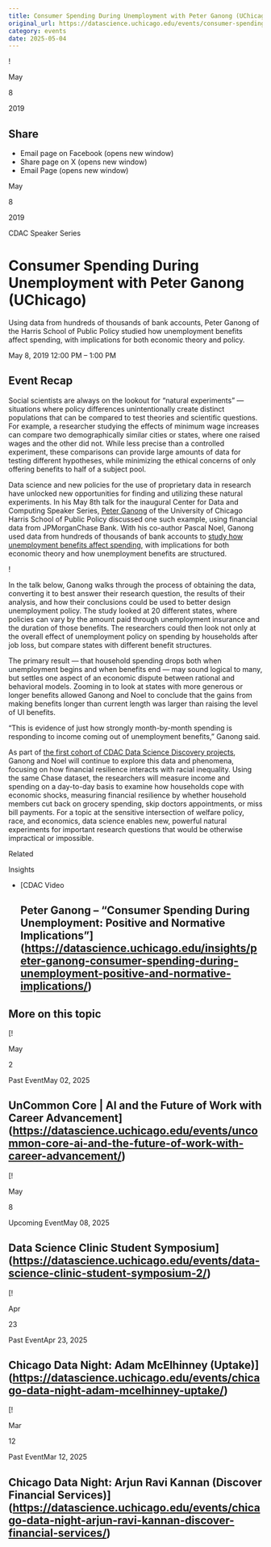 ```yaml
---
title: Consumer Spending During Unemployment with Peter Ganong (UChicago) – DSI
original_url: https://datascience.uchicago.edu/events/consumer-spending-during-unemployment-with-peter-ganong-uchicago
category: events
date: 2025-05-04
---
```


!

May

8

2019

## Share

* Email page on Facebook (opens new window)
* Share page on X (opens new window)
* Email Page (opens new window)

<!-- Table-like structure detected -->

May

8

2019

CDAC Speaker Series

# Consumer Spending During Unemployment with Peter Ganong (UChicago)

Using data from hundreds of thousands of bank accounts, Peter Ganong of the Harris School of Public Policy studied how unemployment benefits affect spending, with implications for both economic theory and policy.

May 8, 2019 12:00 PM – 1:00 PM

## Event Recap

Social scientists are always on the lookout for “natural experiments” — situations where policy differences unintentionally create distinct populations that can be compared to test theories and scientific questions. For example, a researcher studying the effects of minimum wage increases can compare two demographically similar cities or states, where one raised wages and the other did not. While less precise than a controlled experiment, these comparisons can provide large amounts of data for testing different hypotheses, while minimizing the ethical concerns of only offering benefits to half of a subject pool.

Data science and new policies for the use of proprietary data in research have unlocked new opportunities for finding and utilizing these natural experiments. In his May 8th talk for the inaugural Center for Data and Computing Speaker Series, [Peter Ganong](https://harris.uchicago.edu/directory/peter-ganong) of the University of Chicago Harris School of Public Policy discussed one such example, using financial data from JPMorganChase Bank. With his co-author Pascal Noel, Ganong used data from hundreds of thousands of bank accounts to [study how unemployment benefits affect spending](https://cpb-us-w2.wpmucdn.com/voices.uchicago.edu/dist/1/801/files/2018/12/ganong_noel_ui-2mdz1nn.pdf), with implications for both economic theory and how unemployment benefits are structured.

!

In the talk below, Ganong walks through the process of obtaining the data, converting it to best answer their research question, the results of their analysis, and how their conclusions could be used to better design unemployment policy. The study looked at 20 different states, where policies can vary by the amount paid through unemployment insurance and the duration of those benefits. The researchers could then look not only at the overall effect of unemployment policy on spending by households after job loss, but compare states with different benefit structures.

The primary result — that household spending drops both when unemployment begins and when benefits end — may sound logical to many, but settles one aspect of an economic dispute between rational and behavioral models. Zooming in to look at states with more generous or longer benefits allowed Ganong and Noel to conclude that the gains from making benefits longer than current length was larger than raising the level of UI benefits.

“This is evidence of just how strongly month-by-month spending is responding to income coming out of unemployment benefits,” Ganong said.

As part of [the first cohort of CDAC Data Science Discovery projects](/2019/04/10/cdac-announces-inaugural-cohort-of-data-science-discovery-projects/), Ganong and Noel will continue to explore this data and phenomena, focusing on how financial resilience interacts with racial inequality. Using the same Chase dataset, the researchers will measure income and spending on a day-to-day basis to examine how households cope with economic shocks, measuring financial resilience by whether household members cut back on grocery spending, skip doctors appointments, or miss bill payments. For a topic at the sensitive intersection of welfare policy, race, and economics, data science enables new, powerful natural experiments for important research questions that would be otherwise impractical or impossible.

Related

Insights

* [CDAC Video

  ## Peter Ganong – “Consumer Spending During Unemployment: Positive and Normative Implications”](https://datascience.uchicago.edu/insights/peter-ganong-consumer-spending-during-unemployment-positive-and-normative-implications/)

## More on this topic

[!

May

2

Past EventMay 02, 2025

## UnCommon Core | AI and the Future of Work with Career Advancement](https://datascience.uchicago.edu/events/uncommon-core-ai-and-the-future-of-work-with-career-advancement/)
[!

May

8

Upcoming EventMay 08, 2025

## Data Science Clinic Student Symposium](https://datascience.uchicago.edu/events/data-science-clinic-student-symposium-2/)
[!

Apr

23

Past EventApr 23, 2025

## Chicago Data Night: Adam McElhinney (Uptake)](https://datascience.uchicago.edu/events/chicago-data-night-adam-mcelhinney-uptake/)
[!

Mar

12

Past EventMar 12, 2025

## Chicago Data Night: Arjun Ravi Kannan (Discover Financial Services)](https://datascience.uchicago.edu/events/chicago-data-night-arjun-ravi-kannan-discover-financial-services/)